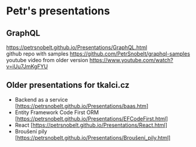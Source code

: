 # Petr's presentations


## GraphQL
https://petrsnobelt.github.io/Presentations/GraphQL.html  
github repo with samples https://github.com/PetrSnobelt/graphql-samples  
youtube video from older version https://www.youtube.com/watch?v=iUu7JmKgFYU  

## Older presentations for tkalci.cz
 * Backend as a service [https://petrsnobelt.github.io/Presentations/baas.htm]
 * Entity Framework Code First ORM [https://petrsnobelt.github.io/Presentations/EFCodeFirst.html]
 * React [https://petrsnobelt.github.io/Presentations/React.html]
 * Broušení pily [https://petrsnobelt.github.io/Presentations/Broušení_pily.html]
